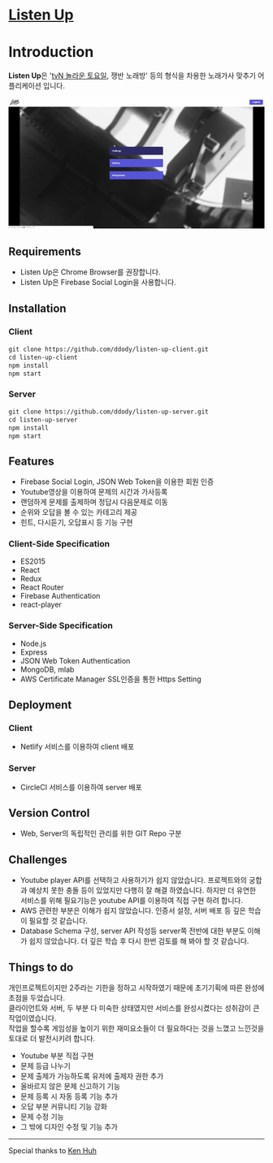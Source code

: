 # [Listen Up](https://www.listenup.kr)

# Introduction

**Listen Up**은 '[tvN 놀라운 토요일](https://namu.wiki/w/%EB%86%80%EB%9D%BC%EC%9A%B4%20%ED%86%A0%EC%9A%94%EC%9D%BC), 쟁반 노래방' 등의 형식을 차용한 노래가사 맞추기 어플리케이션 입니다.

![ScreenShot](./listenup-thumbnail.gif)

## Requirements

- Listen Up은 Chrome Browser를 권장합니다.
- Listen Up은 Firebase Social Login을 사용합니다.

## Installation

### Client

```
git clone https://github.com/ddody/listen-up-client.git
cd listen-up-client
npm install
npm start
```

### Server

```
git clone https://github.com/ddody/listen-up-server.git
cd listen-up-server
npm install
npm start
```

## Features

- Firebase Social Login, JSON Web Token을 이용한 회원 인증
- Youtube영상을 이용하여 문제의 시간과 가사등록
- 랜덤하게 문제를 출제하며 정답시 다음문제로 이동
- 순위와 오답을 볼 수 있는 카테고리 제공
- 힌트, 다시듣기, 오답표시 등 기능 구현

### Client-Side Specification

- ES2015
- React
- Redux
- React Router
- Firebase Authentication
- react-player

### Server-Side Specification

- Node.js
- Express
- JSON Web Token Authentication
- MongoDB, mlab
- AWS Certificate Manager SSL인증을 통한 Https Setting

## Deployment

### Client

- Netlify 서비스를 이용하여 client 배포

### Server

- CircleCI 서비스를 이용하여 server 배포

## Version Control

- Web, Server의 독립적인 관리를 위한 GIT Repo 구분

## Challenges

- Youtube player API를 선택하고 사용하기가 쉽지 않았습니다. 프로젝트와의 궁합과 예상치 못한 충돌 등이 있었지만 다행히 잘 해결 하였습니다. 하지만 더 유연한 서비스를 위해 필요기능은 youtube API를 이용하여 직접 구현 하려 합니다.
- AWS 관련한 부분은 이해가 쉽지 않았습니다. 인증서 설정, 서버 배포 등 깊은 학습이 필요할 것 같습니다.
- Database Schema 구성, server API 작성등 server쪽 전반에 대한 부분도 이해가 쉽지 않았습니다. 더 깊은 학습 후 다시 한번 검토를 해 봐야 할 것 같습니다.

## Things to do

개인프로젝트이지만 2주라는 기한을 정하고 시작하였기 때문에 초기기획에 따른 완성에 초점을 두었습니다.\
클라이언트와 서버, 두 부분 다 미숙한 상태였지만 서비스를 완성시켰다는 성취감이 큰 작업이였습니다.\
작업을 할수록 게임성을 높이기 위한 재미요소들이 더 필요하다는 것을 느꼈고 느낀것을 토대로 더 발전시키려 합니다.

- Youtube 부분 직접 구현
- 문제 등급 나누기
- 문제 출제가 가능하도록 유저에 출제자 권한 추가
- 올바르지 않은 문제 신고하기 기능
- 문제 등록 시 자동 등록 기능 추가
- 오답 부분 커뮤니티 기능 강화
- 문제 수정 기능
- 그 밖에 디자인 수정 및 기능 추가

---
Special thanks to [Ken Huh](https://github.com/Ken123777)
